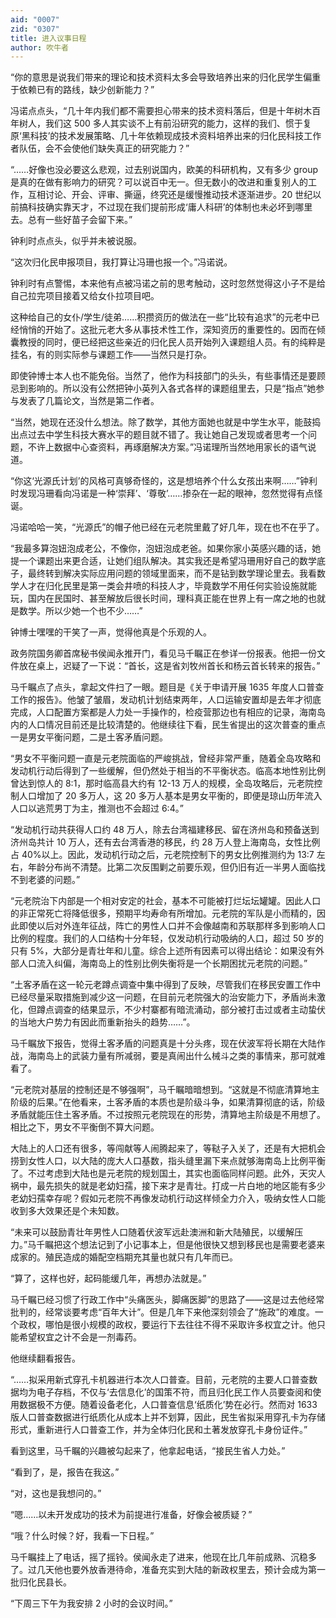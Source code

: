 ```yaml
---
aid: "0007"
zid: "0307"
title: 进入议事日程
author: 吹牛者
---
```


“你的意思是说我们带来的理论和技术资料太多会导致培养出来的归化民学生偏重于依赖已有的路线，缺少创新能力？”

冯诺点点头，“几十年内我们都不需要担心带来的技术资料落后，但是十年树木百年树人，我们这 500 多人其实谈不上有前沿研究的能力，这样的我们、惯于复原‘黑科技’的技术发展策略、几十年依赖现成技术资料培养出来的归化民科技工作者队伍，会不会使他们缺失真正的研究能力？”

“……好像也没必要这么悲观，过去别说国内，欧美的科研机构，又有多少 group 是真的在做有影响力的研究？可以说百中无一。但无数小的改进和重复别人的工作，互相讨论、开会、评审、撕逼，终究还是缓慢推动技术逐渐进步。20 世纪以前搞科技确实靠天才，不过现在我们提前形成‘庸人科研’的体制也未必坏到哪里去。总有一些好苗子会留下来。”

钟利时点点头，似乎并未被说服。

“这次归化民申报项目，我打算让冯珊也报一个。”冯诺说。

钟利时有点警惕，本来他有点被冯诺之前的思考触动，这时忽然觉得这小子不是给自己拉完项目接着又给女仆拉项目吧。

这种给自己的女仆/学生/徒弟……积攒资历的做法在一些“比较有追求”的元老中已经悄悄的开始了。这批元老大多从事技术性工作，深知资历的重要性的。因而在倾囊教授的同时，便已经把这些亲近的归化民人员开始列入课题组人员。有的纯粹是挂名，有的则实际参与课题工作――当然只是打杂。

即使钟博士本人也不能免俗。当然了，他作为科技部门的头头，有些事情还是要顾忌到影响的。所以没有公然把钟小英列入各式各样的课题组里去，只是“指点”她参与发表了几篇论文，当然是第二作者。

“当然，她现在还没什么想法。除了数学，其他方面她也就是中学生水平，能鼓捣出点过去中学生科技大赛水平的题目就不错了。我让她自己发现或者思考一个问题，不许上数据中心查资料，再琢磨解决方案。”冯诺理所当然地用家长的语气说道。

“你这‘光源氏计划’的风格可真够奇怪的，这是想培养个什么女孩出来啊……”钟利时发现冯珊看向冯诺是一种‘崇拜’、‘尊敬’……掺杂在一起的眼神，忽然觉得有点怪诞。

冯诺哈哈一笑，“光源氏”的帽子他已经在元老院里戴了好几年，现在也不在乎了。

“我最多算泡妞泡成老公，不像你，泡妞泡成老爸。如果你家小英感兴趣的话，她提一个课题出来更合适，让她们组队解决。其实我还是希望冯珊用好自己的数学底子，最终转到解决实际应用问题的领域里面来，而不是钻到数学理论里去。我看数学人才在归化民里是第一类会井喷的科技人才，毕竟数学不用任何实验设施就能玩，国内在民国时、甚至解放后很长时间，理科真正能在世界上有一席之地的也就是数学。所以少她一个也不少……”

钟博士嘿嘿的干笑了一声，觉得他真是个乐观的人。

政务院国务卿首席秘书侯闻永推开门，看见马千瞩正在参详一份报表。他把一份文件放在桌上，迟疑了一下说：“首长，这是省刘牧州首长和杨云首长转来的报告。”

马千瞩点了点头，拿起文件扫了一眼。题目是《关于申请开展 1635 年度人口普查工作的报告》。他皱了皱眉，发动机计划结束两年，人口运输安置却是去年才彻底完成，人口配置方案都是人力处一手操作的，检疫营那边也有相应的记录，海南岛内的人口情况目前还是比较清楚的。他继续往下看，民生省提出的这次普查的重点一是男女平衡问题，二是土客矛盾问题。

“男女不平衡问题一直是元老院面临的严峻挑战，曾经非常严重，随着全岛攻略和发动机行动后得到了一些缓解，但仍然处于相当的不平衡状态。临高本地性别比例曾达到惊人的 8:1，那时临高县大约有 12-13 万人的规模，全岛攻略后，元老院控制人口增加了 20 多万人，这 20 多万人基本是男女平衡的，即便是琼山历年流入人口以逃荒男丁为主，推测也不会超过 6:4。”

“发动机行动共获得人口约 48 万人，除去台湾福建移民、留在济州岛和预备送到济州岛共计 10 万人，还有去台湾香港的移民，约 28 万人登上海南岛，女性比例占 40%以上。因此，发动机行动之后，元老院控制下的男女比例推测约为 13:7 左右，年龄分布尚不清楚。比第二次反围剿之前要乐观，但仍旧有近一半男人面临找不到老婆的问题。”

“元老院治下内部是一个相对安定的社会，基本不可能被打烂坛坛罐罐。因此人口的非正常死亡将降低很多，预期平均寿命有所增加。元老院的军队是小而精的，因此即使以后对外连年征战，阵亡的男性人口并不会像越南和苏联那样多到影响人口比例的程度。我们的人口结构十分年轻，仅发动机行动吸纳的人口，超过 50 岁的只有 5%，大部分是青壮年和儿童。综合上述所有因素可以得出结论：如果没有外部人口流入纠偏，海南岛上的性别比例失衡将是一个长期困扰元老院的问题。”

“土客矛盾在这一轮元老蹲点调查中集中得到了反映，尽管我们在移民安置工作中已经尽量采取措施到减少这一问题，在目前元老院强大的治安能力下，矛盾尚未激化，但蹲点调查的结果显示，不少村寨都有暗流涌动，部分被打击过或者主动蛰伏的当地大户势力有因此而重新抬头的趋势……”。

马千瞩放下报告，觉得土客矛盾的问题真是十分头疼，现在伏波军将长期在大陆作战，海南岛上的武装力量有所减弱，要是真闹出什么械斗之类的事情来，那可就难看了。

“元老院对基层的控制还是不够强啊”，马千瞩暗暗想到。“这就是不彻底清算地主阶级的后果。”在他看来，土客矛盾的本质也是阶级斗争，如果清算彻底的话，阶级矛盾就能压住土客矛盾。不过按照元老院现在的形势，清算地主阶级是不用想了。相比之下，男女不平衡倒不算大问题。

大陆上的人口还有很多，等闯献等人闹腾起来了，等鞑子入关了，还是有大把机会捞到女性人口，以大陆的庞大人口基数，指头缝里漏下来点就够海南岛上比例平衡了。不过考虑到大陆也是元老院的规划国土，其实也面临同样问题。此外，天灾人祸中，最先损失的就是老幼妇孺，接下来才是青壮。打成一片白地的地区能有多少老幼妇孺幸存呢？假如元老院不再像发动机行动这样倾全力介入，吸纳女性人口能收到多大效果还是个未知数。

“未来可以鼓励青壮年男性人口随着伏波军远赴澳洲和新大陆殖民，以缓解压力。”马千瞩把这个想法记到了小记事本上，但是他很快又想到移民也是需要老婆来成家的。殖民造成的婚配空档期充其量也就只有几年而已。

“算了，这样也好，起码能缓几年，再想办法就是。”

马千瞩已经习惯了行政工作中“头痛医头，脚痛医脚”的思路了――这是过去他经常批判的，经常谈要考虑“百年大计”。但是几年下来他深刻领会了“施政”的难度。一个政权，哪怕是很小规模的政权，要运行下去往往不得不采取许多权宜之计。他只能希望权宜之计不会是一剂毒药。

他继续翻看报告。

“……拟采用新式穿孔卡机器进行本次人口普查。目前，元老院的主要人口普查数据均为电子存档，不仅与‘去信息化’的国策不符，而且归化民工作人员要查阅和使用数据极不方便。随着设备老化，人口普查信息‘纸质化’势在必行。然而对 1633 版人口普查数据进行纸质化从成本上并不划算，因此，民生省拟采用穿孔卡为存储形式，重新进行人口普查工作，并为全体归化民和土著发放穿孔卡身份证件。”

看到这里，马千瞩的兴趣被勾起来了，他拿起电话，“接民生省人力处。”

“看到了，是，报告在我这。”

“对，这也是我想问的。”

“嗯……以未开发成功的技术为前提进行准备，好像会被质疑？”

“哦？什么时候？好，我看一下日程。”

马千瞩挂上了电话，摇了摇铃。侯闻永走了进来，他现在比几年前成熟、沉稳多了。过几天他也要外放香港待命，准备充实到大陆的新政权里去，预计会成为第一批归化民县长。

“下周三下午为我安排 2 小时的会议时间。”

